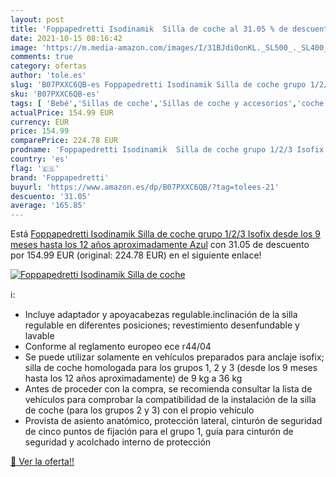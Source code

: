 ```yaml
---
layout: post
title: 'Foppapedretti Isodinamik  Silla de coche al 31.05 % de descuento'
date: 2021-10-15 08:16:42
image: 'https://m.media-amazon.com/images/I/31BJdiOonKL._SL500_._SL400_.jpg'
comments: true
category: ofertas
author: 'tole.es'
slug: 'B07PXXC6QB-es Foppapedretti Isodinamik Silla de coche grupo 1/2/3 Isofix...'
sku: 'B07PXXC6QB-es'
tags: [ 'Bebé','Sillas de coche','Sillas de coche y accesorios','coche','de','foppapedretti','isofix','silla', ]
actualPrice: 154.99 EUR
currency: EUR
price: 154.99
comparePrice: 224.78 EUR
prodname: 'Foppapedretti Isodinamik  Silla de coche grupo 1/2/3 Isofix  desde los 9 meses hasta los 12 años aproximadamente  Azul'
country: 'es'
flag: '🇪🇸'
brand: 'Foppapedretti'
buyurl: 'https://www.amazon.es/dp/B07PXXC6QB/?tag=tolees-21'
descuento: '31.05'
average: '165.85'
---
```


Está [Foppapedretti Isodinamik  Silla de coche grupo 1/2/3 Isofix  desde los 9 meses hasta los 12 años aproximadamente  Azul](https://www.amazon.es/dp/B07PXXC6QB/?tag=tolees-21) con 31.05 de descuento por 154.99 EUR (original: 224.78 EUR) en el siguiente enlace!

[![Foppapedretti Isodinamik  Silla de coche](https://m.media-amazon.com/images/I/31BJdiOonKL._SL500_._SL400_.jpg)](https://www.amazon.es/dp/B07PXXC6QB/?tag=tolees-21)

ℹ️:

- Incluye adaptador y apoyacabezas regulable.inclinación de la silla regulable en diferentes posiciones; revestimiento desenfundable y lavable
- Conforme al reglamento europeo ece r44/04
- Se puede utilizar solamente en vehículos preparados para anclaje isofix; silla de coche homologada para los grupos 1, 2 y 3 (desde los 9 meses hasta los 12 años aproximadamente) de 9 kg a 36 kg
- Antes de proceder con la compra, se recomienda consultar la lista de vehículos para comprobar la compatibilidad de la instalación de la silla de coche (para los grupos 2 y 3) con el propio vehículo
- Provista de asiento anatómico, protección lateral, cinturón de seguridad de cinco puntos de fijación para el grupo 1, guía para cinturón de seguridad y acolchado interno de protección

[🛒 Ver la oferta!!](https://www.amazon.es/dp/B07PXXC6QB/?tag=tolees-21)
